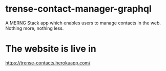 # trense-contact-manager-graphql
A MERNG Stack app which enables users to manage contacts in the web. Nothing more, nothing less.
# The website is live in
https://trense-contacts.herokuapp.com/
